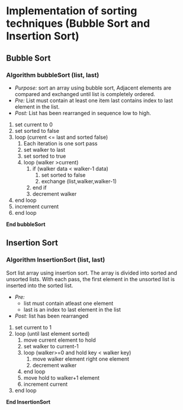 # Implementation of sorting techniques (Bubble Sort and Insertion Sort)

## Bubble Sort

### Algorithm bubbleSort (list, last)

- *Purpose:* sort an array using bubble sort, Adjacent elements are compared and exchanged until list is completely ordered.
- *Pre:* List must contain at least one item last contains index to last element in
the list.
- *Post:* List has been rearranged in sequence low to high.

1. set current to 0
2. set sorted to false
3. loop (current <= last and sorted false)
	1. Each iteration is one sort pass
	2. set walker to last
	3. set sorted to true
	4. loop (walker >current)
		1. if (walker data < walker-1 data)
			1. set sorted to false
			2. exchange (list,walker,walker-1)
		2. end if
		3. decrement walker
5. end loop
6. increment current
7. end loop

**End bubbleSort**

## Insertion Sort

### Algorithm InsertionSort (list, last)

Sort list array using insertion sort. The array is divided into sorted and
unsorted lists. With each pass, the first element in the unsorted list is inserted
into the sorted list.

- *Pre:*
  - list must contain atleast one element
  - last is an index to last element in
the list
- *Post:* list has been rearranged

1. set current to 1
2. loop (until last element sorted)
	1. move current element to hold
	2. set walker to current-1
	3. loop (walker>=0 and hold key < walker key)
		1. move walker element right one element
		2. decrement walker
	4. end loop
	5. move hold to walker+1 element
	6. increment current
3. end loop

**End InsertionSort**
